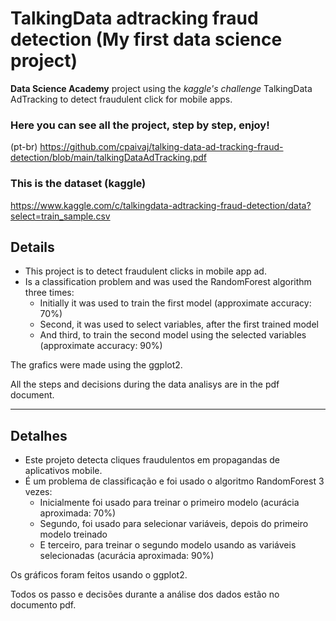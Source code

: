 # TalkingData adtracking fraud detection (My first data science project)
**Data Science Academy** project using the *kaggle's challenge* TalkingData AdTracking to detect fraudulent click for mobile apps.

### Here you can see all the project, step by step, enjoy!

(pt-br)
https://github.com/cpaivaj/talking-data-ad-tracking-fraud-detection/blob/main/talkingDataAdTracking.pdf

### This is the dataset (kaggle)
https://www.kaggle.com/c/talkingdata-adtracking-fraud-detection/data?select=train_sample.csv

## Details
- This project is to detect fraudulent clicks in mobile app ad.
- Is a classification problem and was used the RandomForest algorithm three times:
  - Initially it was used to train the first model (approximate accuracy: 70%)
  - Second, it was used to select variables, after the first trained model
  - And third, to train the second model using the selected variables (approximate accuracy: 90%)

The grafics were made using the ggplot2.

All the steps and decisions during the data analisys are in the pdf document.

---

## Detalhes
- Este projeto detecta cliques fraudulentos em propagandas de aplicativos mobile.
- É um problema de classificação e foi usado o algoritmo RandomForest 3 vezes:
  - Inicialmente foi usado para treinar o primeiro modelo (acurácia aproximada: 70%)
  - Segundo, foi usado para selecionar variáveis, depois do primeiro modelo treinado
  - E terceiro, para treinar o segundo modelo usando as variáveis selecionadas (acurácia aproximada: 90%)

Os gráficos foram feitos usando o ggplot2.

Todos os passo e decisões durante a análise dos dados estão no documento pdf.
